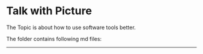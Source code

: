 # Talk with Picture

The Topic is about how to use software tools better.

The folder contains following md files:

---
